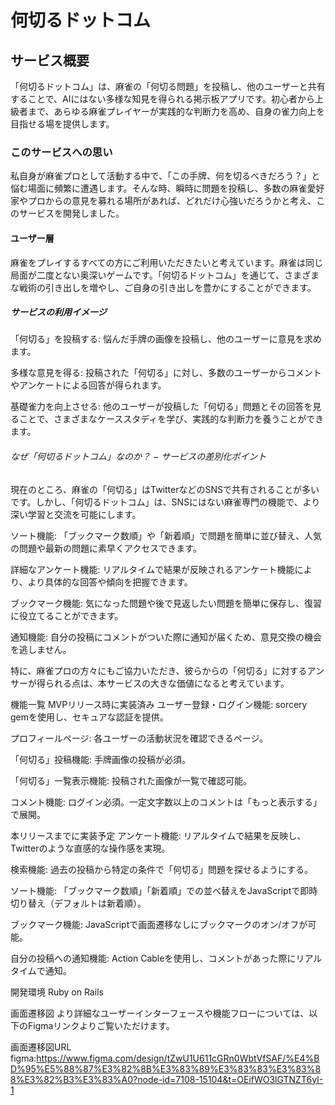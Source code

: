 # 何切るドットコム


## サービス概要
「何切るドットコム」は、麻雀の「何切る問題」を投稿し、他のユーザーと共有することで、AIにはない多様な知見を得られる掲示板アプリです。初心者から上級者まで、あらゆる麻雀プレイヤーが実践的な判断力を高め、自身の雀力向上を目指せる場を提供します。

### このサービスへの思い
私自身が麻雀プロとして活動する中で、「この手牌、何を切るべきだろう？」と悩む場面に頻繁に遭遇します。そんな時、瞬時に問題を投稿し、多数の麻雀愛好家やプロからの意見を募れる場所があれば、どれだけ心強いだろうかと考え、このサービスを開発しました。

#### ユーザー層
麻雀をプレイするすべての方にご利用いただきたいと考えています。麻雀は同じ局面が二度とない奥深いゲームです。「何切るドットコム」を通じて、さまざまな戦術の引き出しを増やし、ご自身の引き出しを豊かにすることができます。

##### サービスの利用イメージ
「何切る」を投稿する: 悩んだ手牌の画像を投稿し、他のユーザーに意見を求めます。

多様な意見を得る: 投稿された「何切る」に対し、多数のユーザーからコメントやアンケートによる回答が得られます。

基礎雀力を向上させる: 他のユーザーが投稿した「何切る」問題とその回答を見ることで、さまざまなケーススタディを学び、実践的な判断力を養うことができます。

###### なぜ「何切るドットコム」なのか？ − サービスの差別化ポイント
現在のところ、麻雀の「何切る」はTwitterなどのSNSで共有されることが多いです。しかし、「何切るドットコム」は、SNSにはない麻雀専門の機能で、より深い学習と交流を可能にします。

ソート機能: 「ブックマーク数順」や「新着順」で問題を簡単に並び替え、人気の問題や最新の問題に素早くアクセスできます。

詳細なアンケート機能: リアルタイムで結果が反映されるアンケート機能により、より具体的な回答や傾向を把握できます。

ブックマーク機能: 気になった問題や後で見返したい問題を簡単に保存し、復習に役立てることができます。

通知機能: 自分の投稿にコメントがついた際に通知が届くため、意見交換の機会を逃しません。

特に、麻雀プロの方々にもご協力いただき、彼らからの「何切る」に対するアンサーが得られる点は、本サービスの大きな価値になると考えています。

機能一覧
MVPリリース時に実装済み
ユーザー登録・ログイン機能: sorcery gemを使用し、セキュアな認証を提供。

プロフィールページ: 各ユーザーの活動状況を確認できるページ。

「何切る」投稿機能: 手牌画像の投稿が必須。

「何切る」一覧表示機能: 投稿された画像が一覧で確認可能。

コメント機能: ログイン必須。一定文字数以上のコメントは「もっと表示する」で展開。

本リリースまでに実装予定
アンケート機能: リアルタイムで結果を反映し、Twitterのような直感的な操作感を実現。

検索機能: 過去の投稿から特定の条件で「何切る」問題を探せるようにする。

ソート機能: 「ブックマーク数順」「新着順」での並べ替えをJavaScriptで即時切り替え（デフォルトは新着順）。

ブックマーク機能: JavaScriptで画面遷移なしにブックマークのオン/オフが可能。

自分の投稿への通知機能: Action Cableを使用し、コメントがあった際にリアルタイムで通知。

開発環境
Ruby on Rails

画面遷移図
より詳細なユーザーインターフェースや機能フローについては、以下のFigmaリンクよりご覧いただけます。

画面遷移図URL
figma:https://www.figma.com/design/tZwU1U611cGRn0WbtVfSAF/%E4%BD%95%E5%88%87%E3%82%8B%E3%83%89%E3%83%83%E3%83%88%E3%82%B3%E3%83%A0?node-id=7108-15104&t=OEifWO3lGTNZT6yI-1
